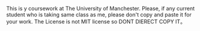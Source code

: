 This is y coursework at The University of Manchester.
Please, if any current student who is taking same class as me, please don't copy and paste it for your work. The License is not MIT license so DONT DIERECT COPY IT。
